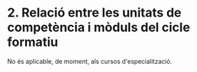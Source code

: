 # 2. Relació entre les unitats de competència i mòduls del cicle formatiu

No és aplicable, de moment, als cursos d'especialització.

